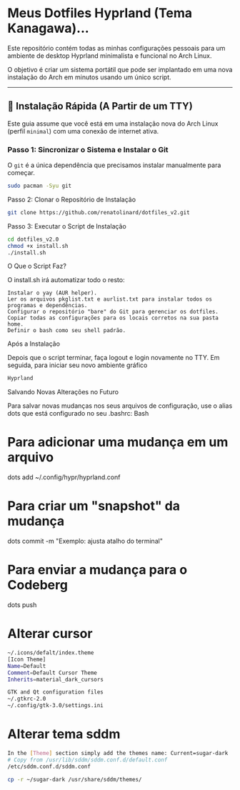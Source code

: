 # Meus Dotfiles Hyprland (Tema Kanagawa)...

Este repositório contém todas as minhas configurações pessoais para um 
ambiente de desktop Hyprland minimalista e funcional no Arch Linux.

O objetivo é criar um sistema portátil que pode ser implantado em uma nova 
instalação do Arch em minutos usando um único script.

---

## 🚀 Instalação Rápida (A Partir de um TTY)

Este guia assume que você está em uma instalação nova do Arch Linux 
(perfil `minimal`) com uma conexão de internet ativa.

### Passo 1: Sincronizar o Sistema e Instalar o Git

O `git` é a única dependência que precisamos instalar manualmente para começar.

```bash
sudo pacman -Syu git
```

Passo 2: Clonar o Repositório de Instalação

```bash
git clone https://github.com/renatolinard/dotfiles_v2.git
```

Passo 3: Executar o Script de Instalação
```bash
cd dotfiles_v2.0
chmod +x install.sh
./install.sh
```

O Que o Script Faz?

O install.sh irá automatizar todo o resto:

    Instalar o yay (AUR helper).
    Ler os arquivos pkglist.txt e aurlist.txt para instalar todos os programas e dependências.
    Configurar o repositório "bare" do Git para gerenciar os dotfiles.
    Copiar todas as configurações para os locais corretos na sua pasta home.
    Definir o bash como seu shell padrão.

Após a Instalação

Depois que o script terminar, faça logout e login novamente no TTY. Em seguida, 
para iniciar seu novo ambiente gráfico
```bash
Hyprland
```

Salvando Novas Alterações no Futuro

Para salvar novas mudanças nos seus arquivos de configuração, use o alias dots que está configurado no seu .bashrc:
Bash

# Para adicionar uma mudança em um arquivo
dots add ~/.config/hypr/hyprland.conf

# Para criar um "snapshot" da mudança
dots commit -m "Exemplo: ajusta atalho do terminal"

# Para enviar a mudança para o Codeberg
dots push

# Alterar cursor
```bash
~/.icons/defalt/index.theme
[Icon Theme]
Name=Default
Comment=Default Cursor Theme
Inherits=material_dark_cursors

GTK and Qt configuration files
~/.gtkrc-2.0
~/.config/gtk-3.0/settings.ini

```

# Alterar tema sddm
```bash
In the [Theme] section simply add the themes name: Current=sugar-dark
# Copy from /usr/lib/sddm/sddm.conf.d/default.conf
/etc/sddm.conf.d/sddm.conf

cp -r ~/sugar-dark /usr/share/sddm/themes/
```
